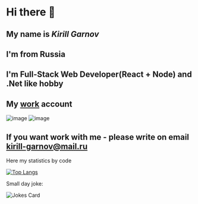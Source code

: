 # Hi there 👋
## My name is *Kirill Garnov*
## I'm from Russia
## I'm Full-Stack Web Developer(React + Node) and .Net like hobby
## My [work](https://github.com/ws-garnov) account 
![image](https://user-images.githubusercontent.com/57805489/230648262-94e778a1-b3de-4883-906d-e03979a85ee4.png)
![image](https://user-images.githubusercontent.com/57805489/230648523-999897e8-43cd-4627-8aef-2645500ba189.png)

## If you want work with me - please write on email kirill-garnov@mail.ru

Here my statistics by code

[![Top Langs](https://github-readme-stats.vercel.app/api/top-langs/?username=VonragLirik&layout=compact)](https://github.com/anuraghazra/github-readme-stats)

Small day joke:

![Jokes Card](https://readme-jokes.vercel.app/api)
